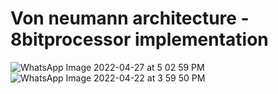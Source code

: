 # Von neumann architecture - 8bitprocessor implementation

![WhatsApp Image 2022-04-27 at 5 02 59 PM](https://user-images.githubusercontent.com/60117633/165645367-19736389-691a-41fd-82fc-9c30d12e8038.jpeg)
![WhatsApp Image 2022-04-22 at 3 59 50 PM](https://user-images.githubusercontent.com/60117633/165634737-b1f0e644-2195-4e2e-911d-860ab4191c22.jpeg)



